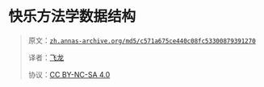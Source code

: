 # 快乐方法学数据结构

> 原文：[`zh.annas-archive.org/md5/c571a675ce440c08fc53300879391270`](https://zh.annas-archive.org/md5/c571a675ce440c08fc53300879391270)
>
> 译者：[飞龙](https://github.com/wizardforcel)
>
> 协议：[CC BY-NC-SA 4.0](http://creativecommons.org/licenses/by-nc-sa/4.0/)